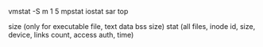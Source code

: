 vmstat -S m 1 5
mpstat
iostat
sar
top

size (only for executable file, text data bss size)
stat (all files, inode id, size, device, links count, access auth, time)


